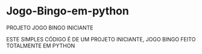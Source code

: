 # Jogo-Bingo-em-python
PROJETO JOGO BINGO INICIANTE

ESTE SIMPLES CÓDIGO É DE UM PROJETO INICIANTE, JOGO BINGO FEITO TOTALMENTE EM PYTHON

